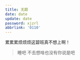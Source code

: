 ```yaml
---
title: 无题
date: date
update: date
password: xjzrl
abbrlink: '0110'
---
```


<div class="aplayer no-destroy" data-id="1441758494" data-server="netease" data-type="song"  data-autoplay="true" data-lrcType="-1"> </div>

累累累烦烦烦这碧班真不想上啊！
>睡吧 不去想啥也没有你说是吧